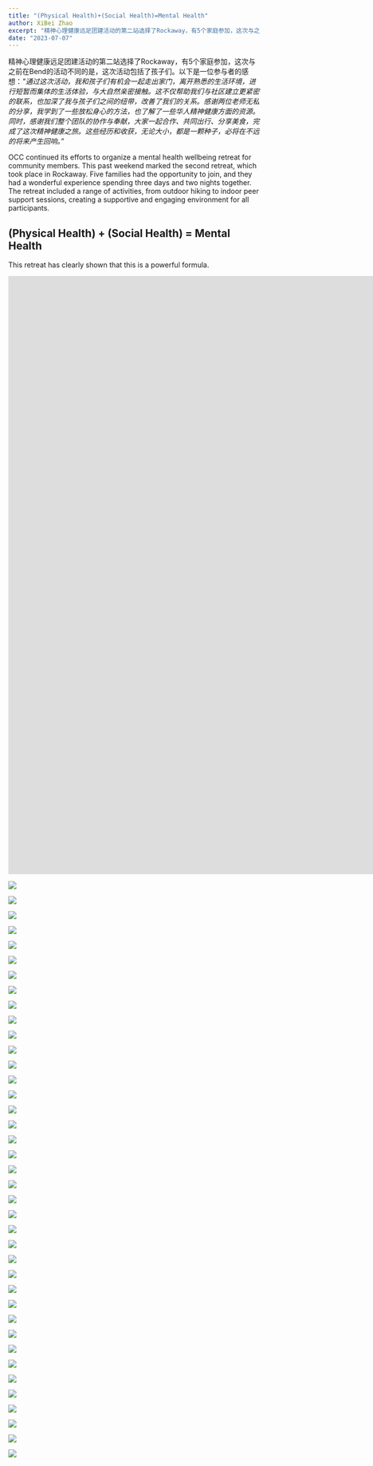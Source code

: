 ```yaml
---
title: "(Physical Health)+(Social Health)=Mental Health"
author: XiBei Zhao
excerpt: "精神心理健康远足团建活动的第二站选择了Rockaway，有5个家庭参加，这次与之前在Bend的活动不同的是，这次活动包括了孩子们。以下是一位参与者的感想：通过这次活动，我和孩子们有机会一起走出家门，离开熟悉的生活环境，进行短暂而集体的生活体验，与大自然亲密接触。这不仅帮助我们与社区建立更紧密的联系，也加深了我与孩子们之间的纽带，改善了我们的关系。感谢两位老师无私的分享，我学到了一些放松身心的方法，也了解了一些华人精神健康方面的资源。同时，感谢我们整个团队的协作与奉献，大家一起合作、共同出行、分享美食，完成了这次精神健康之旅。这些经历和收获，无论大小，都是一颗种子，必将在不远的将来产生回响。"
date: "2023-07-07"
---
```


精神心理健康远足团建活动的第二站选择了Rockaway，有5个家庭参加，这次与之前在Bend的活动不同的是，这次活动包括了孩子们。以下是一位参与者的感想：*"通过这次活动，我和孩子们有机会一起走出家门，离开熟悉的生活环境，进行短暂而集体的生活体验，与大自然亲密接触。这不仅帮助我们与社区建立更紧密的联系，也加深了我与孩子们之间的纽带，改善了我们的关系。感谢两位老师无私的分享，我学到了一些放松身心的方法，也了解了一些华人精神健康方面的资源。同时，感谢我们整个团队的协作与奉献，大家一起合作、共同出行、分享美食，完成了这次精神健康之旅。这些经历和收获，无论大小，都是一颗种子，必将在不远的将来产生回响。”*

OCC continued its efforts to organize a mental health wellbeing retreat for community members. This past weekend marked the second retreat, which took place in Rockaway. Five families had the opportunity to join, and they had a wonderful experience spending three days and two nights together. The retreat included a range of activities, from outdoor hiking to indoor peer support sessions, creating a supportive and engaging environment for all participants.

## (Physical Health) + (Social Health) = Mental Health

This retreat has clearly shown that this is a powerful formula.

<iframe width="2135" height="1200" src="https://www.youtube.com/embed/xq5NxeVlZzs" title="OCC Mental Health Retreat at Rockaway Oregon" frameborder="0" allow="accelerometer; autoplay; clipboard-write; encrypted-media; gyroscope; picture-in-picture; web-share" allowfullscreen></iframe>

<br>

![](https://res.cloudinary.com/dhngj18do/image/upload/f_auto,q_auto/v1/images/359450051_264515599546863_1914578876141913074_n)

![](https://res.cloudinary.com/dhngj18do/image/upload/f_auto,q_auto/v1/images/359357239_264514842880272_2861359919768205641_n)

![](https://res.cloudinary.com/dhngj18do/image/upload/f_auto,q_auto/v1/images/359793589_264515212880235_7270709091113278795_n)

![](https://res.cloudinary.com/dhngj18do/image/upload/f_auto,q_auto/v1/images/358657287_264515562880200_8033087040405785805_n)

![](https://res.cloudinary.com/dhngj18do/image/upload/f_auto,q_auto/v1/images/359311880_264516212880135_4721698206894205713_n)

![](https://res.cloudinary.com/dhngj18do/image/upload/f_auto,q_auto/v1/images/359721460_264515146213575_207865480218136377_n)

![](https://res.cloudinary.com/dhngj18do/image/upload/f_auto,q_auto/v1/images/359727775_264515126213577_622816230434323941_n)

![](https://res.cloudinary.com/dhngj18do/image/upload/f_auto,q_auto/v1/images/359757257_264515079546915_3350526190858528026_n)

![](https://res.cloudinary.com/dhngj18do/image/upload/f_auto,q_auto/v1/images/359227063_264515179546905_6789069931871568109_n)

![](https://res.cloudinary.com/dhngj18do/image/upload/f_auto,q_auto/v1/images/359447378_264515629546860_1384369809318391762_n)

![](https://res.cloudinary.com/dhngj18do/image/upload/f_auto,q_auto/v1/images/358694932_264514916213598_721147898870997495_n)

![](https://res.cloudinary.com/dhngj18do/image/upload/f_auto,q_auto/v1/images/358672681_264514869546936_7775129786018296515_n)

![](https://res.cloudinary.com/dhngj18do/image/upload/f_auto,q_auto/v1/images/359424344_264514969546926_7050982209239649755_n)

![](https://res.cloudinary.com/dhngj18do/image/upload/f_auto,q_auto/v1/images/359426422_264515412880215_1766893081598519362_n)

![](https://res.cloudinary.com/dhngj18do/image/upload/f_auto,q_auto/v1/images/359226101_264515309546892_5311921947876327529_n)

![](https://res.cloudinary.com/dhngj18do/image/upload/f_auto,q_auto/v1/images/358664089_264516072880149_7146451574586131614_n)

![](https://res.cloudinary.com/dhngj18do/image/upload/f_auto,q_auto/v1/images/358661328_264516086213481_2315672510513744289_n)

![](https://res.cloudinary.com/dhngj18do/image/upload/f_auto,q_auto/v1/images/359413296_264515286213561_3078552285433365851_n)

![](https://res.cloudinary.com/dhngj18do/image/upload/f_auto,q_auto/v1/images/359514986_264515699546853_8178109818031532911_n)

![](https://res.cloudinary.com/dhngj18do/image/upload/f_auto,q_auto/v1/images/359441823_264516076213482_5025326552150333143_n)

![](https://res.cloudinary.com/dhngj18do/image/upload/f_auto,q_auto/v1/images/358711227_264516186213471_9124038619025955311_n)

![](https://res.cloudinary.com/dhngj18do/image/upload/f_auto,q_auto/v1/images/358666807_264516222880134_5261330657107297053_n)

![](https://res.cloudinary.com/dhngj18do/image/upload/f_auto,q_auto/v1/images/359456902_264516322880124_1425687572633439430_n)

![](https://res.cloudinary.com/dhngj18do/image/upload/f_auto,q_auto/v1/images/359472261_264516362880120_6815785471772795277_n)

![](https://res.cloudinary.com/dhngj18do/image/upload/f_auto,q_auto/v1/images/359773231_264516379546785_3019299885968362793_n)

![](https://res.cloudinary.com/dhngj18do/image/upload/f_auto,q_auto/v1/images/359769843_264516469546776_5916628732087974369_n)

![](https://res.cloudinary.com/dhngj18do/image/upload/f_auto,q_auto/v1/images/358645951_264516516213438_233014285356843522_n)

![](https://res.cloudinary.com/dhngj18do/image/upload/f_auto,q_auto/v1/images/359101473_264515046213585_6884226029580122627_n)

![](https://res.cloudinary.com/dhngj18do/image/upload/f_auto,q_auto/v1/images/359464014_264515022880254_793615896869448426_n)

![](https://res.cloudinary.com/dhngj18do/image/upload/f_auto,q_auto/v1/images/359746423_264516549546768_6557901837500680710_n)

![](https://res.cloudinary.com/dhngj18do/image/upload/f_auto,q_auto/v1/images/358640191_264515356213554_2161963427093283515_n)

![](https://res.cloudinary.com/dhngj18do/image/upload/f_auto,q_auto/v1/images/359709475_264515339546889_2506431527697796129_n)

![](https://res.cloudinary.com/dhngj18do/image/upload/f_auto,q_auto/v1/images/358728882_264516586213431_9086402111666794274_n)

![](https://res.cloudinary.com/dhngj18do/image/upload/f_auto,q_auto/v1/images/358588712_264516632880093_414838286819522258_n)

![](https://res.cloudinary.com/dhngj18do/image/upload/f_auto,q_auto/v1/images/359424318_264516682880088_1569425723829005921_n)

![](https://res.cloudinary.com/dhngj18do/image/upload/f_auto,q_auto/v1/images/358647087_264516726213417_6009108913882318884_n)

![](https://res.cloudinary.com/dhngj18do/image/upload/f_auto,q_auto/v1/images/359756201_264516762880080_6358404214897424867_n)

![](https://res.cloudinary.com/dhngj18do/image/upload/f_auto,q_auto/v1/images/358621531_264515496213540_7938731890140687695_n)

![](https://res.cloudinary.com/dhngj18do/image/upload/f_auto,q_auto/v1/images/359216152_264515526213537_883272988912720284_n)
